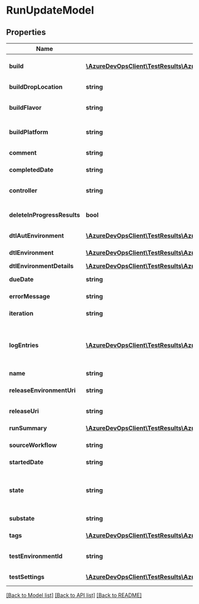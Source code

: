 # RunUpdateModel

## Properties
Name | Type | Description | Notes
------------ | ------------- | ------------- | -------------
**build** | [**\AzureDevOpsClient\TestResults\AzureDevOpsClient\TestResults\Model\ShallowReference**](ShallowReference.md) | An abstracted reference to the build that it belongs. | [optional] 
**buildDropLocation** | **string** | Drop location of the build used for test run. | [optional] 
**buildFlavor** | **string** | Flavor of the build used for test run. (E.g: Release, Debug) | [optional] 
**buildPlatform** | **string** | Platform of the build used for test run. (E.g.: x86, amd64) | [optional] 
**comment** | **string** | Comments entered by those analyzing the run. | [optional] 
**completedDate** | **string** | Completed date time of the run. | [optional] 
**controller** | **string** | Name of the test controller used for automated run. | [optional] 
**deleteInProgressResults** | **bool** | true to delete inProgess Results , false otherwise. | [optional] 
**dtlAutEnvironment** | [**\AzureDevOpsClient\TestResults\AzureDevOpsClient\TestResults\Model\ShallowReference**](ShallowReference.md) | An abstracted reference to DtlAutEnvironment. | [optional] 
**dtlEnvironment** | [**\AzureDevOpsClient\TestResults\AzureDevOpsClient\TestResults\Model\ShallowReference**](ShallowReference.md) | An abstracted reference to DtlEnvironment. | [optional] 
**dtlEnvironmentDetails** | [**\AzureDevOpsClient\TestResults\AzureDevOpsClient\TestResults\Model\DtlEnvironmentDetails**](DtlEnvironmentDetails.md) |  | [optional] 
**dueDate** | **string** | Due date and time for test run. | [optional] 
**errorMessage** | **string** | Error message associated with the run. | [optional] 
**iteration** | **string** | The iteration in which to create the run. | [optional] 
**logEntries** | [**\AzureDevOpsClient\TestResults\AzureDevOpsClient\TestResults\Model\TestMessageLogDetails[]**](TestMessageLogDetails.md) | Log entries associated with the run. Use a comma-separated list of multiple log entry objects. { logEntry }, { logEntry }, ... | [optional] 
**name** | **string** | Name of the test run. | [optional] 
**releaseEnvironmentUri** | **string** | URI of release environment associated with the run. | [optional] 
**releaseUri** | **string** | URI of release associated with the run. | [optional] 
**runSummary** | [**\AzureDevOpsClient\TestResults\AzureDevOpsClient\TestResults\Model\RunSummaryModel[]**](RunSummaryModel.md) | Run summary for run Type &#x3D; NoConfigRun. | [optional] 
**sourceWorkflow** | **string** | SourceWorkFlow(CI/CD) of the test run. | [optional] 
**startedDate** | **string** | Start date time of the run. | [optional] 
**state** | **string** | The state of the test run Below are the valid values - NotStarted, InProgress, Completed, Aborted, Waiting | [optional] 
**substate** | **string** | The types of sub states for test run. | [optional] 
**tags** | [**\AzureDevOpsClient\TestResults\AzureDevOpsClient\TestResults\Model\TestTag[]**](TestTag.md) | Tags to attach with the test run. | [optional] 
**testEnvironmentId** | **string** | ID of the test environment associated with the run. | [optional] 
**testSettings** | [**\AzureDevOpsClient\TestResults\AzureDevOpsClient\TestResults\Model\ShallowReference**](ShallowReference.md) | An abstracted reference to test setting resource. | [optional] 

[[Back to Model list]](../README.md#documentation-for-models) [[Back to API list]](../README.md#documentation-for-api-endpoints) [[Back to README]](../README.md)



